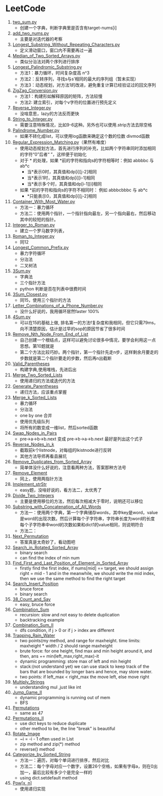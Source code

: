 # LeetCode
1. [two_sum.py](./codes/1_two_sum.py)  
   * 创建一个字典，判断字典里是否含有target-nums[i]  
2. [add_two_nums.py](./codes/2_add_two_nums.py)  
   * 主要是对迭代器的考察  
3. [Longest_Substring_Without_Repeating_Characters.py](./codes/3_Longest_Substring_Without_Repeating_Characters.py)  
   * 定义滑动窗口，窗口内不需要再过一遍  
4. [Median_of_Two_Sorted_Arrays.py](./codes/4_Median_of_Two_Sorted_Arrays.py)  
   * 类似分治法对两个序列进行排序  
5. [Longest_Palindromic_Substring.py](./codes/5_Longest_Palindromic_Substring.py) 
   * 方法1：暴力循环，时间复杂度高 n^3
   * 方法2：反转序列，寻找s与s’相同的最大的序列组（暂未实现）
   * 方法3：动态规划，对方法1的改进，避免重复计算已经验证过的回文序列
6. [ZigZag_Conversion.py](./codes/6_ZigZag_Conversion.py)
   * 方法1：构建形如解释原因的矩阵，方法较慢
   * 方法2: 建立索引，对每个v字符的位置进行预先定义
7. [Reverse_Integer.py](./codes/7_Reverse_Integer.py)
   * 没啥意思，lazy的方法反而更快
8. [String_to_Integer.py](./codes/8_String_to_Integer.py)
   * 需要注意特殊情况，比如9-6这种。另外也可以使用.strip方法去除空格
9. [Palindrome_Number.py](./codes/9_Palindrome_Number.py)
   * 如果不转化成list，可以使用log函数来确定这个数的位数 divmod函数
10. [Regular_Expression_Matching.py](./codes/10_Regular_Expression_Matching.py)（果然有难度）
    * 使用动态规划方法，首先进行序列的补充，比如两个字符串同时添加相同的字符“0”后者“ ”，这样便于初始化
    * 对于 \* 的处理，如果 \*前的字符和指向s的字符相等时：例如 abbbbc 与 ab*c
       * 当\*表示0时，其真值和dp[i][j-2]相同
       * 当\*表示1时，其真值和dp[i][i-1]相同
       * 当\*表示多个时，其真值和dp[i-1][i]相同
    * 如果 \*前的字符和指向s的字符不相同时： 例如 abbbcbbbc 与 ab*c
       * \*只能表示0，其真值和dp[i][j-2]相同
11. [Container_With_Most_Water.py](./codes/11_Container_With_Most_Water.py) 
    * 方法一：暴力循环
    * 方法二：使用两个指针，一个指针指向最左，另一个指向最右，然后移动其中的较短的指针。
12. [Integer_to_Roman.py](./codes/12_Integer_to_Roman.py)
    * 建立一个罗马数字列表，
13. [Roman_to_Integer.py](./codes/13_Roman_to_Integer.py)
    * 同12
14. [Longest_Common_Prefix.py](./codes/14_Longest_Common_Prefix.py)
    * 暴力字符循环
    * 分治法
    * 二叉树法
15. [3Sum.py](./codes/15_3Sum.py)
    * 字典法
    * 三个指针方法
    * python 判断是否在列表中很费时间
16. [3Sum_Closest.py](./codes/16_3Sum_Closest.py)
    * 同15，使用三个指针的方法
17. [Letter_Combinations_of_a_Phone_Number.py](./codes/17_Letter_Combinations_of_a_Phone_Number.py)
    * 没什么好说的，我用循环居然faster 100%
18. [4Sum.py](./codes/18_4Sum.py)
    * 可以在15的基础上做, 排名第一的方法f复杂度和我相同，但它只需79ms，向不清楚原因，估计是过早的sop的原因节省了很多时间
19. [Remove_Nth_Node_From_End_of_List](./codes/19_Remove_Nth_Node_From_End_of_List.py)
    * 自己创建一个根结点，这样可以避免讨论很多中情况，要学会利用这一点思想。第10题就是
    * 第二个方法比较巧妙。两个指针，第一个指针先走n步，这样剩余月要走的步数就是第二个指针要走的步数，然后再n出截断
20. [Valid_Parentheses](./codes/20_Valid_Parentheses.py)
    * 构建字典,使用堆栈，先进后出
21. [Merge_Two_Sorted_Lists](./codes/21_Merge_Two_Sorted_Lists.py) 
    * 使用递归的方法或迭代的方法   
22. [Generate_Parentheses](./codes/22_Generate_Parentheses.py)
    * 递归方法，应该重点掌握
23. [Merge_k_Sorted_Lists](./codes/23_Merge_k_Sorted_Lists.py)
    * 暴力循环
    * 分治法
    * one by one 合并
    * 使用优先级队列
    * 将所有的数变成一维list，然后sorted函数
24. [Swap_Nodes_in_Pairs](./codes/24_Swap_Nodes_in_Pairs.py)
    * pre->a->b->b.next 变成 pre->b->a->b.next
    最好是列出这个式子
25. [Reverse_Nodes_in_k](./codes/25_Reverse_Nodes_in_k-Group.py)
    * 截取前k个listnode，对每组的lkistnode进行反转
    * 其他方法导师再看县展坑
26. [Remove_Duplicates_from_Sorted_Array](./codes/26_Remove_Duplicates_from_Sorted_Array.py)
    * 简单体没什么好说的，注意看两种方法，答案那种方法号
27. [Remove_Element](./codes/27_Remove_Element.py)
    * 同上，使用两指针方法
28. [Implement_strStr](./codes/28_Implement_strStr().py)
    * easy题，没啥好说的，看方法二，太优秀了
29. [Divide_Two_Integers](./codes/29_Divide_Two_Integers.py) 
    * 主要是使用移位的方法，然后每次相减大于零时，说明还可以移位   
30. [Substring_with_Concatenation_of_All_Words](./codes/30_Substring_with_Concatenation_of_All_Words.py)
    * 方法一：使用两个字典，第一个字典储存words，其中key是word，value是word的出现次数。然后计算每个子字符串，字符串长度为word的长度
    每个子字符串中word的次数如果和dict1的value相同，则说明符合
    * 方法二：
31. [Next_Permutation](./codes/31_Next_Permutation.py)
    * 答案真是太奇妙了，看动图吧
33. [Search_in_Rotated_Sorted_Array](./codes/33_Search_in_Rotated_Sorted_Array.py)
    * binary search 
    * can find the index of min num
34. [Find_First_and_Last_Position_of_Element_in_Sorted_Array](codes/34_Find_First_and_Last_Position_of_Element_in_Sorted_Array.py)
    * firstly find the first index, if nums[mid] == target, we should assign right = mid - 1 and in the meanwhile, we should write the mid index, then we use the same method to find the right target
35. [Search_Insert_Position](codes/35_Search_Insert_Position.py)
    * bruce force
    * binary search 
38. [38_Count_and_Say](./codes/38_Count_and_Say.py)
    * easy, bruce force
39. [Combination_Sum](codes/39_Combination_Sum.py)
    * recursion: slow and not easy to delete duplication
    * backtracking example
40. [Combination_Sum_II](codes/40_Combination_Sum_II.py)
    * dfs condition, if j > 0 or if j > index are different
42. [Trapping_Rain_Water](./codes/42_Trapping_Rain_Water.py)
    * two points(my method, and range for maxheight. time limits: maxheight * width / 2 should range maxheight
    * brute force: for one height, find max and min height around it, and then, ans += min(left_max,right_max)-it
    * dynamic programming: store max of left and min height
    * stack:(not understand yet) we can use stack to keep track of the bars that are bounded by longer bars and hence, may store water.
    * two points: if left_max < right_max the move left, else move right
43. [Multiply_Strings](./codes/43_Multiply_Strings.py)
    * understanding mul ,just like int
45. [Jump_Game_II](./codes/45_Jump_Game_II.py)
    * dynamic programming is running out of mem
    * BFS
46. [Permutations](./codes/46_Permutations.py)
    * same as 47
47. [Permutations_II](./codes/47_Permutations_II.py)
    * use dict keys to reduce duplicate
    * other method to be, the line "break" is beautiful 
48. [Rotate_Image](./codes/48_Rotate_Image.py)
    * ~i = -i - 1  often used in List 
    * zip method and zip(*) method 
    * reverse() method
49. [Categorize_by_Sorted_String](./codes/49_Categorize_by_Sorted_String.py)
    * 方法一：遍历，对每个单词进行排序，然后对比 
    * 方法二：每个字母对应一个数字，设置26个空格，如果有字母a，则在0出加一，最后比较有多少个是完全一样的
    * using dict.setdefault method 
50. [Pow[x, n]](./codes/50_Pow_x_n.py)
    * 使用递归实现
